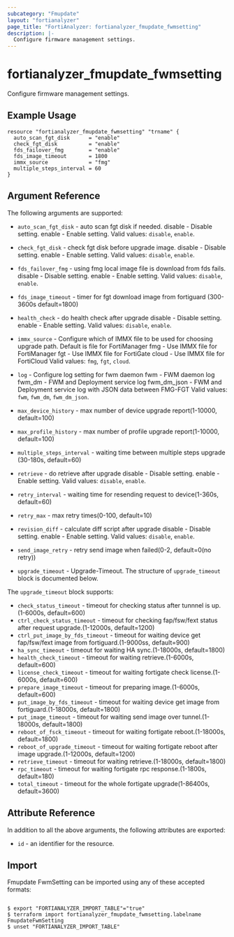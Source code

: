 ```yaml
---
subcategory: "Fmupdate"
layout: "fortianalyzer"
page_title: "FortiAnalyzer: fortianalyzer_fmupdate_fwmsetting"
description: |-
  Configure firmware management settings.
---
```


# fortianalyzer_fmupdate_fwmsetting
Configure firmware management settings.

## Example Usage

```hcl
resource "fortianalyzer_fmupdate_fwmsetting" "trname" {
  auto_scan_fgt_disk      = "enable"
  check_fgt_disk          = "enable"
  fds_failover_fmg        = "enable"
  fds_image_timeout       = 1800
  immx_source             = "fmg"
  multiple_steps_interval = 60
}
```

## Argument Reference


The following arguments are supported:


* `auto_scan_fgt_disk` - auto scan fgt disk if needed. disable - Disable setting. enable - Enable setting. Valid values: `disable`, `enable`.

* `check_fgt_disk` - check fgt disk before upgrade image. disable - Disable setting. enable - Enable setting. Valid values: `disable`, `enable`.

* `fds_failover_fmg` - using fmg local image file is download from fds fails. disable - Disable setting. enable - Enable setting. Valid values: `disable`, `enable`.

* `fds_image_timeout` - timer for fgt download image from fortiguard (300-3600s default=1800)
* `health_check` - do health check after upgrade disable - Disable setting. enable - Enable setting. Valid values: `disable`, `enable`.

* `immx_source` - Configure which of IMMX file to be used for choosing upgrade path. Default is file for FortiManager fmg - Use IMMX file for FortiManager fgt - Use IMMX file for FortiGate cloud - Use IMMX file for FortiCloud Valid values: `fmg`, `fgt`, `cloud`.

* `log` - Configure log setting for fwm daemon fwm - FWM daemon log fwm_dm - FWM and Deployment service log fwm_dm_json - FWM and Deployment service log with JSON data between FMG-FGT Valid values: `fwm`, `fwm_dm`, `fwm_dm_json`.

* `max_device_history` - max number of device upgrade report(1-10000, default=100)
* `max_profile_history` - max number of profile upgrade report(1-10000, default=100)
* `multiple_steps_interval` - waiting time between multiple steps upgrade (30-180s, default=60)
* `retrieve` - do retrieve after upgrade disable - Disable setting. enable - Enable setting. Valid values: `disable`, `enable`.

* `retry_interval` - waiting time for resending request to device(1-360s, default=60)
* `retry_max` - max retry times(0-100, default=10)
* `revision_diff` - calculate diff script after upgrade disable - Disable setting. enable - Enable setting. Valid values: `disable`, `enable`.

* `send_image_retry` - retry send image when failed(0-2, default=0(no retry))
* `upgrade_timeout` - Upgrade-Timeout. The structure of `upgrade_timeout` block is documented below.

The `upgrade_timeout` block supports:

* `check_status_timeout` - timeout for checking status after tunnnel is up.(1-6000s, default=600)
* `ctrl_check_status_timeout` - timeout for checking fap/fsw/fext status after request upgrade.(1-12000s, default=1200)
* `ctrl_put_image_by_fds_timeout` - timeout for waiting device get fap/fsw/fext image from fortiguard.(1-9000ss, default=900)
* `ha_sync_timeout` - timeout for waiting HA sync.(1-18000s, default=1800)
* `health_check_timeout` - timeout for waiting retrieve.(1-6000s, default=600)
* `license_check_timeout` - timeout for waiting fortigate check license.(1-6000s, default=600)
* `prepare_image_timeout` - timeout for preparing image.(1-6000s, default=600)
* `put_image_by_fds_timeout` - timeout for waiting device get image from fortiguard.(1-18000s, default=1800)
* `put_image_timeout` - timeout for waiting send image over tunnel.(1-18000s, default=1800)
* `reboot_of_fsck_timeout` - timeout for waiting fortigate reboot.(1-18000s, default=1800)
* `reboot_of_upgrade_timeout` - timeout for waiting fortigate reboot after image upgrade.(1-12000s, default=1200)
* `retrieve_timeout` - timeout for waiting retrieve.(1-18000s, default=1800)
* `rpc_timeout` - timeout for waiting fortigate rpc response.(1-1800s, default=180)
* `total_timeout` - timeout for the whole fortigate upgrade(1-86400s, default=3600)


## Attribute Reference

In addition to all the above arguments, the following attributes are exported:
* `id` - an identifier for the resource.

## Import

Fmupdate FwmSetting can be imported using any of these accepted formats:
```

$ export "FORTIANALYZER_IMPORT_TABLE"="true"
$ terraform import fortianalyzer_fmupdate_fwmsetting.labelname FmupdateFwmSetting
$ unset "FORTIANALYZER_IMPORT_TABLE"
```

